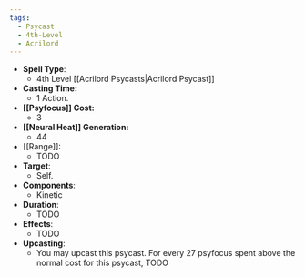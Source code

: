 ```yaml
---
tags:
  - Psycast
  - 4th-Level
  - Acrilord
---
```

- **Spell Type**:
	- 4th Level [[Acrilord Psycasts|Acrilord Psycast]]
- **Casting Time:**
	- 1 Action.
- **[[Psyfocus]] Cost:**
	- 3
- **[[Neural Heat]] Generation:**
	- 44
- [[Range]]:
	- TODO
- **Target**:
	- Self.
- **Components**:
	- Kinetic
- **Duration**:
	- TODO
- **Effects**:
	- TODO
- **Upcasting**:
	- You may upcast this psycast. For every 27 psyfocus spent above the normal cost for this psycast, TODO
